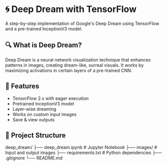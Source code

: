 # 🌀 Deep Dream with TensorFlow

A step-by-step implementation of Google's Deep Dream using TensorFlow and a pre-trained InceptionV3 model.

## 🔍 What is Deep Dream?

Deep Dream is a neural network visualization technique that enhances patterns in images, creating dream-like, surreal visuals. It works by maximizing activations in certain layers of a pre-trained CNN.

## 🚀 Features

- TensorFlow 2.x with eager execution
- Pretrained InceptionV3 model
- Layer-wise dreaming
- Works on custom input images
- Save & view outputs

## 📁 Project Structure

deep_dream/
├── deep_dream.ipynb # Jupyter Notebook
├── images/ # Input and output images
├── requirements.txt # Python dependencies
├── .gitignore
└── README.md


